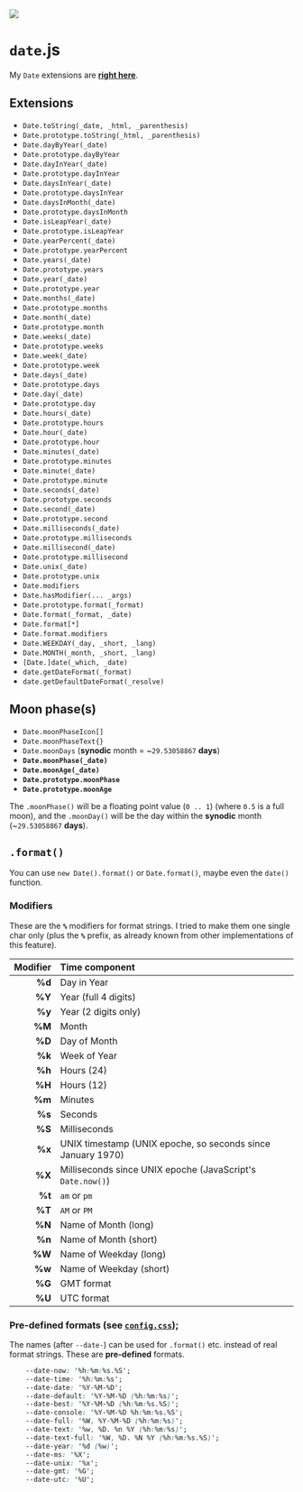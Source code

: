 <img src="https://kekse.biz/github.php?draw&text=`Date`&override=github:v4" />

# `date`.js
My `Date` extensions are [**right here**](https://github.com/kekse1/v4/blob/git/js/lib/globals/date.js).

## Extensions
* `Date.toString(_date, _html, _parenthesis)`
* `Date.prototype.toString(_html, _parenthesis)`
* `Date.dayByYear(_date)`
* `Date.prototype.dayByYear`
* `Date.dayInYear(_date)`
* `Date.prototype.dayInYear`
* `Date.daysInYear(_date)`
* `Date.prototype.daysInYear`
* `Date.daysInMonth(_date)`
* `Date.prototype.daysInMonth`
* `Date.isLeapYear(_date)`
* `Date.prototype.isLeapYear`
* `Date.yearPercent(_date)`
* `Date.prototype.yearPercent`
* `Date.years(_date)`
* `Date.prototype.years`
* `Date.year(_date)`
* `Date.prototype.year`
* `Date.months(_date)`
* `Date.prototype.months`
* `Date.month(_date)`
* `Date.prototype.month`
* `Date.weeks(_date)`
* `Date.prototype.weeks`
* `Date.week(_date)`
* `Date.prototype.week`
* `Date.days(_date)`
* `Date.prototype.days`
* `Date.day(_date)`
* `Date.prototype.day`
* `Date.hours(_date)`
* `Date.prototype.hours`
* `Date.hour(_date)`
* `Date.prototype.hour`
* `Date.minutes(_date)`
* `Date.prototype.minutes`
* `Date.minute(_date)`
* `Date.prototype.minute`
* `Date.seconds(_date)`
* `Date.prototype.seconds`
* `Date.second(_date)`
* `Date.prototype.second`
* `Date.milliseconds(_date)`
* `Date.prototype.milliseconds`
* `Date.millisecond(_date)`
* `Date.prototype.millisecond`
* `Date.unix(_date)`
* `Date.prototype.unix`
* `Date.modifiers`
* `Date.hasModifier(... _args)`
* `Date.prototype.format(_format)`
* `Date.format(_format, _date)`
* `Date.format[*]`
* `Date.format.modifiers`
* `Date.WEEKDAY(_day, _short, _lang)`
* `Date.MONTH(_month, _short, _lang)`
* `[Date.]date(_which, _date)`
* `date.getDateFormat(_format)`
* `date.getDefaultDateFormat(_resolve)`

## Moon phase(s)
* `Date.moonPhaseIcon[]`
* `Date.moonPhaseText{}`
* `Date.moonDays` (**synodic** month = ~`29.53058867` **days**)
* **`Date.moonPhase(_date)`**
* **`Date.moonAge(_date)`**
* **`Date.prototype.moonPhase`**
* **`Date.prototype.moonAge`**

The `.moonPhase()` will be a floating point value (`0 .. 1`) (where `0.5` is a full moon),
and the `.moonDay()` will be the day within the **synodic** month (~`29.53058867` **days**).

## `.format()`
You can use `new Date().format()` or `Date.format()`, maybe even the `date()` function.

### Modifiers
These are the **`%`** modifiers for format strings. I tried to make them one single char only
(plus the **`%`** prefix, as already known from other implementations of this feature).

| Modifier | Time component |
| -------: | :---------------------------------------------------------- |
|  **%d**  | Day in Year                                                 |
|  **%Y**  | Year (full 4 digits)                                        |
|  **%y**  | Year (2 digits only)                                        |
|  **%M**  | Month                                                       |
|  **%D**  | Day of Month                                                |
|  **%k**  | Week of Year                                                |
|  **%h**  | Hours (24)                                                  |
|  **%H**  | Hours (12)                                                  |
|  **%m**  | Minutes                                                     |
|  **%s**  | Seconds                                                     |
|  **%S**  | Milliseconds                                                |
|  **%x**  | UNIX timestamp (UNIX epoche, so seconds since January 1970) |
|  **%X**  | Milliseconds since UNIX epoche (JavaScript's `Date.now()`)  |
|  **%t**  | `am` or `pm`                                                |
|  **%T**  | `AM` or `PM`                                                |
|  **%N**  | Name of Month (long)                                        |
|  **%n**  | Name of Month (short)                                       |
|  **%W**  | Name of Weekday (long)                                      |
|  **%w**  | Name of Weekday (short)                                     |
|  **%G**  | GMT format                                                  |
|  **%U**  | UTC format                                                  |

### Pre-defined formats (see [`config.css`](../../../css/config.css));
The names (after `--date-`) can be used for `.format()` etc. instead of real format strings. These are **pre-defined** formats.

```css
	--date-now: '%h:%m:%s.%S';
	--date-time: '%h:%m:%s';
	--date-date: '%Y-%M-%D';
	--date-default: '%Y-%M-%D (%h:%m:%s)';
	--date-best: '%Y-%M-%D (%h:%m:%s.%S)';
	--date-console: '%Y-%M-%D %h:%m:%s.%S';
	--date-full: '%W, %Y-%M-%D (%h:%m:%s)';
	--date-text: '%w, %D. %n %Y (%h:%m:%s)';
	--date-text-full: '%W, %D. %N %Y (%h:%m:%s.%S)';
	--date-year: '%d (%w)';
	--date-ms: '%X';
	--date-unix: '%x';
	--date-gmt: '%G';
	--date-utc: '%U';
```

